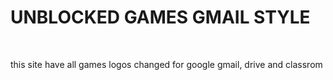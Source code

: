 <h1>UNBLOCKED GAMES GMAIL STYLE</h1>
<br>
<p>this site have all games logos changed for google gmail, drive and classrom</p>
